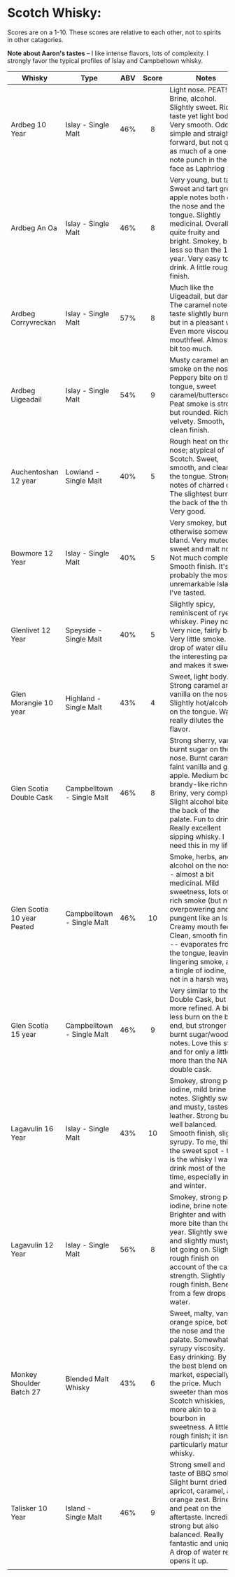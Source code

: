 # Scotch Whisky:
Scores are on a 1-10. These scores are relative to each other, not to spirits in other catagories.

**Note about Aaron's tastes** – I like intense flavors, lots of complexity. I strongly favor the typical profiles of Islay and Campbeltown whisky. 

| Whisky                     | Type                       | ABV | Score | Notes                                                                                                                                                                                                                                                                                                                     |
|----------------------------|----------------------------|:---:|:-----:|---------------------------------------------------------------------------------------------------------------------------------------------------------------------------------------------------------------------------------------------------------------------------------------------------------------------------|
| Ardbeg 10 Year             | Islay - Single Malt        | 46% | 8     | Light nose. PEAT!! Brine, alcohol. Slightly sweet. Rich in taste yet light bodied. Very smooth. Oddly simple and straight-forward, but not quite as much of a one-note punch in the face as Laphriog 10.                                                                                                                  |
| Ardbeg An Oa               | Islay - Single Malt        | 46% | 8     | Very young, but tasty. Sweet and tart green apple notes both on the nose and the tongue. Slightly medicinal. Overall quite fruity and bright. Smokey, but less so than the 10 year. Very easy to drink. A little rough finish.                                                                                            |
| Ardbeg Corryvreckan        | Islay - Single Malt        | 57% | 8     | Much like the Uigeadail, but darker. The caramel notes taste slightly burnt, but in a pleasant way. Even more viscous mouthfeel. Almost a bit too much.                                                                                                                                                                   |
| Ardbeg Uigeadail           | Islay - Single Malt        | 54% | 9     | Musty caramel and smoke on the nose. Peppery bite on the tongue, sweet caramel/butterscotch. Peat smoke is strong, but rounded. Rich and velvety. Smooth, clean finish.                                                                                                                                                   |
| Auchentoshan 12 year       | Lowland - Single Malt      | 40% | 5     | Rough heat on the nose; atypical of Scotch. Sweet, smooth, and clean on the tongue. Strong notes of charred oak. The slightest burn at the back of the throat. Very good.                                                                                                                                                 |
| Bowmore 12 Year            | Islay - Single Malt        | 40% | 5     | Very smokey, but otherwise somewhat bland. Very muted sweet and malt notes. Not much complexity. Smooth finish. It's probably the most unremarkable Islay I've tasted.                                                                                                                                                    |
| Glenlivet 12 Year          | Speyside - Single Malt     | 40% | 5     | Slightly spicy, reminiscent of rye whiskey. Piney nose. Very nice, fairly basic. Very little smoke. A drop of water dilutes the interesting parts and makes it sweeter.                                                                                                                                                   |
| Glen Morangie 10 year      | Highland - Single Malt     | 43% | 4     | Sweet, light body. Strong caramel and vanilla on the nose. Slightly hot/alcoholic on the tongue. Water really dilutes the flavor.                                                                                                                                                                                         |
| Glen Scotia Double Cask    | Campbelltown - Single Malt | 46% | 8     | Strong sherry, vanilla, burnt sugar on the nose. Burnt caramel, faint vanilla and green apple. Medium body, brandy-like richness. Briny, very complex. Slight alcohol bite on the back of the palate. Fun to drink. Really excellent sipping whisky. I need this in my life.                                              |
| Glen Scotia 10 year Peated | Campbelltown - Single Malt | 46% | 10    | Smoke, herbs, and alcohol on the nose -- almost a bit medicinal. Mild sweetness, lots of rich smoke (but not overpowering and pungent like an Islay). Creamy mouth feel. Clean, smooth finish -- evaporates from the tongue, leaving lingering smoke, and a tingle of iodine, but not in a harsh way.                     |
| Glen Scotia 15 year        | Campbelltown - Single Malt | 46% | 9     | Very similar to the Double Cask, but a bit more refined. A bit less burn on the back end, but stronger burnt sugar/wood notes. Love this stuff, and for only a little more than the NAS double cask.                                                                                                                      |
| Lagavulin 16 Year          | Islay - Single Malt        | 43% | 10    | Smokey, strong peat, iodine, mild brine notes. Slightly sweat and musty, tastes of leather. Strong but well balanced. Smooth finish, slighly syrupy. To me, this is the sweet spot - this is the whisky I want to drink most of the time, especially in fall and winter.                                                  |
| Lagavulin 12 Year          | Islay - Single Malt        | 56% | 8     | Smokey, strong peat, iodine, brine notes. Brighter and with more bite than the 16 year. Slightly sweat and slightly musty. A lot going on. Slightly rough finish on account of the cask strength. Slightly rough finish. Benefits from a few drops of water.                                                              |
| Monkey Shoulder Batch 27   | Blended Malt Whisky        | 43% | 6     | Sweet, malty, vanilla, orange spice, both on the nose and the palate. Somewhat syrupy viscosity. Easy drinking. By far the best blend on the market, especially for the price. Much sweeter than most Scotch whiskies, more akin to a bourbon in sweetness. A little rough finish; it isn't a particularly mature whisky. |
| Talisker 10 Year           | Island - Single Malt       | 46% | 9     | Strong smell and taste of BBQ smoke. Slight burnt dried apricot, caramel, and orange zest. Brine and peat on the aftertaste. Incredibly strong but also balanced. Really fantastic and unique. A drop of water really opens it up.                                                                                        |
|                            |                            |     |       |                                                                                                                                                                                                                                                                                                                           |



